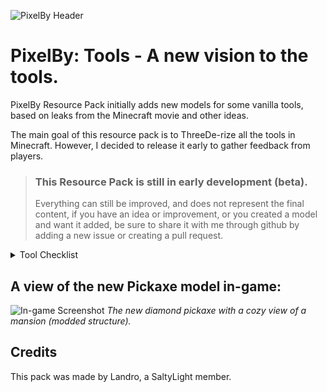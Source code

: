 ![PixelBy Header](https://cdn.modrinth.com/data/cached_images/c55ceba79671daef3a0ae9ba6a31000418d71bb1.png)

# PixelBy: Tools - A new vision to the tools.
PixelBy Resource Pack initially adds new models for some vanilla tools, based on leaks from the Minecraft movie and other ideas.
  
The main goal of this resource pack is to ThreeDe-rize all the tools in Minecraft. However, I decided to release it early to gather feedback from players.

> ###  This Resource Pack is still in early development (beta).
> Everything can still be improved, and does not represent the final content, if you have an idea or improvement, or you created a model and want it added, be sure to share it with me through github by adding a new issue or creating a pull request.

<details>
<summary>Tool Checklist</summary>

_(The tools that already have a new model)_

✔ Pickaxe

✖ Axe

✖ Hoe

✖ Shovel

✖ Sword

✖ Bow

✖ Crossbow

</details>



## A view of the new Pickaxe model in-game:
![In-game Screenshot](https://cdn.modrinth.com/data/cached_images/b871c60be1a572075639d589b381899dca9497a4.png)
_The new diamond pickaxe with a cozy view of a mansion (modded structure)._

## Credits

This pack was made by Landro, a SaltyLight member.
